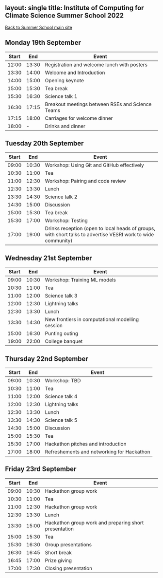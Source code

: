 
layout:  single
title: Institute of Computing for Climate Science Summer School 2022
---

<a href="summerschool.html">Back to Summer School main site</a>

## Monday 19th September

|  Start | End  | Event   |
| ------ | ----- | ------- |
| 12:00   | 13:30 | Registration and welcome lunch with posters |
| 13:30   | 14:00 | Welcome and Introduction |
| 14:00   | 15:00 | Opening keynote |
| 15:00   | 15:30 | Tea break |
| 15:30   | 16:30 | Science talk 1 |
| 16:30   | 17:15 | Breakout meetings between RSEs and Science Teams | 
| 17:15   | 18:00 | Carriages for welcome dinner |
| 18:00   | -     | Drinks and dinner |

## Tuesday 20th September

|  Start | End  | Event   |
| ------ | ----- | ------- |
| 09:00  | 10:30 | Workshop: Using Git and GitHub effectively |
| 10:30  | 11:00 | Tea |
| 11:00  | 12:30 | Workshop: Pairing and code review |
| 12:30  | 13:30 | Lunch |
| 13:30  | 14:30 | Science talk 2 |
| 14:30  | 15:00 | Discussion |
| 15:00  | 15:30 | Tea break |
| 15:30  | 17:00 | Workshop: Testing |
| 17:00  | 19:00 | Drinks reception (open to local heads of groups, with short talks to advertise VESRI work to wide community) |

## Wednesday 21st September

|  Start | End  | Event   |
| ------ | ----- | ------- |
| 09:00  | 10:30 | Workshop: Training ML models |
| 10:30  | 11:00 | Tea |
| 11:00  | 12:00 | Science talk 3 |
| 12:00  | 12:30 | Lightning talks |
| 12:30  | 13:30 | Lunch |
| 13:30  | 14:30 | New frontiers in computational modelling session |
| 15:00  | 16:30 | Punting outing |
| 19:00  | 22:00 | College banquet |

## Thursday 22nd September

|  Start | End  | Event   |
| ------ | ----- | ------- |
| 09:00  | 10:30 | Workshop: TBD |
| 10:30  | 11:00 | Tea |
| 11:00  | 12:00 | Science talk 4 |
| 12:00  | 12:30 | Lightning talks |
| 12:30  | 13:30 | Lunch |
| 13:30  | 14:30 | Science talk 5  |
| 14:30  | 15:00 | Discussion |
| 15:00  | 15:30 | Tea |
| 15:30  | 17:00 | Hackathon pitches and introduction |
| 17:00  | 18:00 | Refreshements and networking for Hackathon |

## Friday 23rd September

|  Start | End  | Event   |
| ------ | ----- | ------- |
| 09:00  | 10:30 | Hackathon group work |
| 10:30  | 11:00 | Tea |
| 11:00  | 12:30 | Hackathon group work |
| 12:30  | 13:30 | Lunch |
| 13:30  | 15:00 | Hackathon group work and preparing short presentation |
| 15:00  | 15:30 | Tea |
| 15:30  | 16:30 | Group presentations |
| 16:30  | 16:45 | Short break |
| 16:45  | 17:00 | Prize giving |
| 17:00  | 17:30 | Closing presentation |


